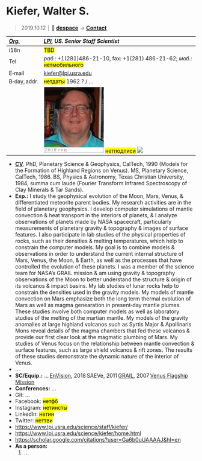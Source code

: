 # Kiefer, Walter S.
> 2019.10.12 ┊ **🚀 [despace](index.md)** → **[Contact](contact.md)**

|*[Org.](contact.md)*|*[LPI](zz_lpi.md), US. Senior Staff Scientist*|
|:--|:--|
|i18n| <mark>TBD</mark> |
|Tel| *раб.:* +1(281)486-21-10, fax: +1(281) 486-21-62; *моб.:* <mark>нетмобильного</mark> |
|E‑mail| <kiefer@lpi.usra.edu> |
|B‑day, addr.| <mark>нетдаты</mark> 1962 ? / … |
|| [![](f/contact/k/kiefer_001_photo_thumb.jpg)](f/contact/k/kiefer_001_photo.jpg) <mark>нетподписи</mark> [![](f/contact//_001_sign_thumb.jpg)](f/contact//_001_sign.png) |

   - **[CV](f/contact/k/kiefer_001_cv.pdf)**. PhD, Planetary Science & Geophysics, CalTech, 1990 (Models for the Formation of Highland Regions on Venus). MS, Planetary Science, CalTech, 1986. BS, Physics & Astronomy, Texas Christian University, 1984, summa cum laude (Fourier Transform Infrared Spectroscopy of Clay Minerals & Tar Sands).
   - **Exp.:** I study the geophysical evolution of the Moon, Mars, Venus, & differentiated meteorite parent bodies. My research activities are in the field of planetary geophysics. I develop computer simulations of mantle convection & heat transport in the interiors of planets, & I analyze observations of planets made by NASA spacecraft, particularly measurements of planetary gravity & topography & images of surface features. I also participate in lab studies of the physical properties of rocks, such as their densities & melting temperatures, which help to constrain the computer models. My goal is to combine models & observations in order to understand the current internal structure of Mars, Venus, the Moon, & Earth, as well as the processes that have controlled the evolution of these planets. I was a member of the science team for NASA’s GRAIL mission & am using gravity & topography observations of the Moon to better understand the structure & origin of its volcanos & impact basins. My lab studies of lunar rocks help to constrain the densities used in the gravity models. My models of mantle convection on Mars emphasize both the long term thermal evolution of Mars as well as magma genearation in present‑day mantle plumes. These studies involve both computer models as well as laboratory studies of the melting of the martian mantle. My models of the gravity anomalies at large highland volcanos such as Syrtis Major & Apollinaris Mons reveal details of the magma chambers that fed these volcanos & provide our first clear look at the magmatic plumbing of Mars. My studies of Venus focus on the relationship between mantle convection & surface features, such as large shield volcanos & rift zones. The results of these studies demonstrate the dynamic nature of the interior of Venus.
   - …
   - **SC/Equip.:** … [EnVision](envision.md), 2018 SAEVe, 2011 [GRAIL](grail.md), 2007 [Venus Flagship Mission](venus_flagship_mission.md)
   - **Conferences:** …
   - Git: …
   - Facebook: <mark>нетфб</mark>
   - Instagram: <mark>нетинсты</mark>
   - LinkedIn: <mark>нетин</mark>
   - Twitter: <mark>неттви</mark>
   - <https://www.lpi.usra.edu/science/staff/kiefer/>
   - <https://www.lpi.usra.edu/science/kiefer/home.html>
   - <https://scholar.google.com/citations?user=Ga6b0uUAAAAJ&hl=en>
   - **As a person:**
      1. …
